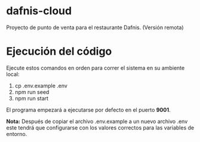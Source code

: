 # dafnis-cloud
Proyecto de punto de venta para el restaurante Dafnis. (Versión remota)  

# Ejecución del código

Ejecute estos comandos en orden para correr el sistema en su ambiente local:  

1. cp .env.example .env
2. npm run seed
3. npm run start

El programa empezará a ejecutarse por defecto en el puerto **9001**.  

**Nota:** Después de copiar el archivo .env.example a un nuevo archivo .env  
este tendrá que configurarse con los valores correctos para las variables de entorno.
